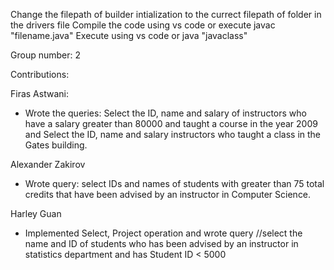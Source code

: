 Change the filepath of builder intialization to the currect filepath of folder
in the drivers file 
Compile the code using vs code or execute 
javac "filename.java" 
Execute using vs code or 
java "javaclass"

Group number: 2 

Contributions: 

Firas Astwani: 
-  Wrote the queries: Select the ID, name and salary of instructors who have a salary greater than 80000 and taught a course in the year 2009 
    and Select the ID, name and salary instructors who taught a class in the Gates building.

Alexander Zakirov
- Wrote query: select IDs and names of students with greater than 75 total credits that have been advised by an instructor in Computer Science.

Harley Guan
- Implemented Select, Project operation and wrote query //select the name and ID of students who has been advised by an instructor in statistics department and has Student ID < 5000

    
